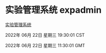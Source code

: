 # 实验管理系统 expadmin
[实验管理系统](http://219.139.196.158:56808/expadmin-782313d2-e1b1-4ea7-932e-3a55e6a1a4d0/)

2022年 06月 22日 星期三 19:30:01 CST

2022年 06月 22日 星期三 11:30:01 GMT
